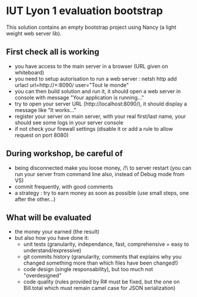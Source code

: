 # IUT Lyon 1 evaluation bootstrap

This solution contains an empty bootstrap project using Nancy (a light weight web server lib).

## First check all is working

- you have access to the main server in a browser (URL given on whiteboard)
- you need to setup autorisation to run a web server : netsh http add urlacl url=http://+:8090/ user="Tout le monde"
- you can then build solution and run it, it should open a web server in console with message "Your application is running..."
- try to open your server URL (http://localhost:8090/), it should display a message like "It works..."
- register your server on main server, with your real first/last name, your should see some logs in your server console
- if not check your firewall settings (disable it or add a rule to allow request on port 8080)

## During workshop, be careful of

- being disconnected make you loose money, /!\ to server restart (you can run your server from command line also, instead of Debug mode from VS)
- commit frequently, with good comments
- a strategy : try to earn money as soon as possible (use small steps, one after the other...)

## What will be evaluated

- the money your earned (the result)
- but also how you have done it:
    - unit tests (granularity, independance, fast, comprehensive = easy to understand/expressive)
	- git commits history (granularity, comments that explains why you changed something more than which files have been changed!)
	- code design (single responsability), but too much not "overdesigned"
	- code quality (rules provided by R# must be fixed, but the one on Bill.total which must remain camel case for JSON serialization)
